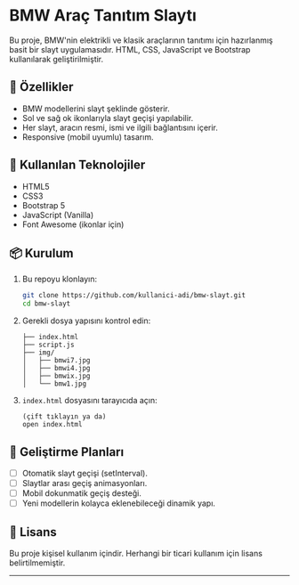 # BMW Araç Tanıtım Slaytı

Bu proje, BMW'nin elektrikli ve klasik araçlarının tanıtımı için hazırlanmış basit bir slayt uygulamasıdır. HTML, CSS, JavaScript ve Bootstrap kullanılarak geliştirilmiştir.

## 🚗 Özellikler

- BMW modellerini slayt şeklinde gösterir.
- Sol ve sağ ok ikonlarıyla slayt geçişi yapılabilir.
- Her slayt, aracın resmi, ismi ve ilgili bağlantısını içerir.
- Responsive (mobil uyumlu) tasarım.

## 🧰 Kullanılan Teknolojiler

- HTML5
- CSS3
- Bootstrap 5
- JavaScript (Vanilla)
- Font Awesome (ikonlar için)

## 📦 Kurulum

1. Bu repoyu klonlayın:
    ```bash
    git clone https://github.com/kullanici-adi/bmw-slayt.git
    cd bmw-slayt
    ```

2. Gerekli dosya yapısını kontrol edin:
    ```
    ├── index.html
    ├── script.js
    ├── img/
    │   ├── bmwi7.jpg
    │   ├── bmwi4.jpg
    │   ├── bmwix.jpg
    │   └── bmw1.jpg
    ```

3. `index.html` dosyasını tarayıcıda açın:
    ```
    (çift tıklayın ya da)
    open index.html
    ```


## 🎯 Geliştirme Planları

- [ ] Otomatik slayt geçişi (setInterval).
- [ ] Slaytlar arası geçiş animasyonları.
- [ ] Mobil dokunmatik geçiş desteği.
- [ ] Yeni modellerin kolayca eklenebileceği dinamik yapı.

## 📝 Lisans

Bu proje kişisel kullanım içindir. Herhangi bir ticari kullanım için lisans belirtilmemiştir.

---

